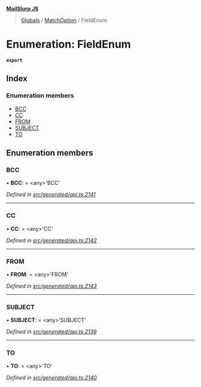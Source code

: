 **[MailSlurp JS](../README.md)**

> [Globals](../README.md) / [MatchOption](../modules/matchoption.md) / FieldEnum

# Enumeration: FieldEnum

**`export`** 

## Index

### Enumeration members

* [BCC](matchoption.fieldenum.md#bcc)
* [CC](matchoption.fieldenum.md#cc)
* [FROM](matchoption.fieldenum.md#from)
* [SUBJECT](matchoption.fieldenum.md#subject)
* [TO](matchoption.fieldenum.md#to)

## Enumeration members

### BCC

•  **BCC**:  = \<any>'BCC'

*Defined in [src/generated/api.ts:2141](https://github.com/mailslurp/mailslurp-client/blob/fb74c9f/src/generated/api.ts#L2141)*

___

### CC

•  **CC**:  = \<any>'CC'

*Defined in [src/generated/api.ts:2142](https://github.com/mailslurp/mailslurp-client/blob/fb74c9f/src/generated/api.ts#L2142)*

___

### FROM

•  **FROM**:  = \<any>'FROM'

*Defined in [src/generated/api.ts:2143](https://github.com/mailslurp/mailslurp-client/blob/fb74c9f/src/generated/api.ts#L2143)*

___

### SUBJECT

•  **SUBJECT**:  = \<any>'SUBJECT'

*Defined in [src/generated/api.ts:2139](https://github.com/mailslurp/mailslurp-client/blob/fb74c9f/src/generated/api.ts#L2139)*

___

### TO

•  **TO**:  = \<any>'TO'

*Defined in [src/generated/api.ts:2140](https://github.com/mailslurp/mailslurp-client/blob/fb74c9f/src/generated/api.ts#L2140)*
